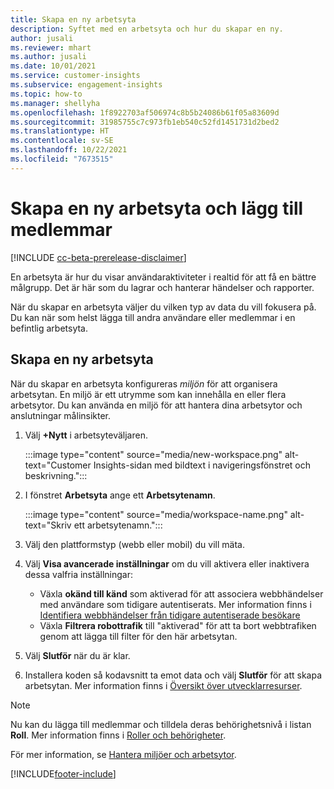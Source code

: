 ```yaml
---
title: Skapa en ny arbetsyta
description: Syftet med en arbetsyta och hur du skapar en ny.
author: jusali
ms.reviewer: mhart
ms.author: jusali
ms.date: 10/01/2021
ms.service: customer-insights
ms.subservice: engagement-insights
ms.topic: how-to
ms.manager: shellyha
ms.openlocfilehash: 1f8922703af506974c8b5b24086b61f05a83609d
ms.sourcegitcommit: 31985755c7c973fb1eb540c52fd1451731d2bed2
ms.translationtype: HT
ms.contentlocale: sv-SE
ms.lasthandoff: 10/22/2021
ms.locfileid: "7673515"
---
```

# <a name="create-a-new-workspace-and-add-members"></a>Skapa en ny arbetsyta och lägg till medlemmar

[!INCLUDE [cc-beta-prerelease-disclaimer](includes/cc-beta-prerelease-disclaimer.md)]

En arbetsyta är hur du visar användaraktiviteter i realtid för att få en bättre målgrupp. Det är här som du lagrar och hanterar händelser och rapporter.

När du skapar en arbetsyta väljer du vilken typ av data du vill fokusera på. Du kan när som helst lägga till andra användare eller medlemmar i en befintlig arbetsyta. 

## <a name="create-a-new-workspace"></a>Skapa en ny arbetsyta

När du skapar en arbetsyta konfigureras *miljön* för att organisera arbetsytan. En miljö är ett utrymme som kan innehålla en eller flera arbetsytor. Du kan använda en miljö för att hantera dina arbetsytor och anslutningar målinsikter.

1. Välj **+Nytt** i arbetsyteväljaren.

   :::image type="content" source="media/new-workspace.png" alt-text="Customer Insights-sidan med bildtext i navigeringsfönstret och beskrivning.":::

1. I fönstret **Arbetsyta** ange ett **Arbetsytenamn**.

   :::image type="content" source="media/workspace-name.png" alt-text="Skriv ett arbetsytenamn.":::

1. Välj den plattformstyp (webb eller mobil) du vill mäta.

1. Välj **Visa avancerade inställningar** om du vill aktivera eller inaktivera dessa valfria inställningar:

   - Växla **okänd till känd** som aktiverad för att associera webbhändelser med användare som tidigare autentiserats. Mer information finns i [Identifiera webbhändelser från tidigare autentiserade besökare](unknown-to-known.md)
   - Växla **Filtrera robottrafik** till "aktiverad" för att ta bort webbtrafiken genom att lägga till filter för den här arbetsytan. 

1. Välj **Slutför** när du är klar. 

1. Installera koden så kodavsnitt ta emot data och välj **Slutför** för att skapa arbetsytan. Mer information finns i [Översikt över utvecklarresurser](developer-resources.md).

> [!NOTE]
> Nu kan du lägga till medlemmar och tilldela deras behörighetsnivå i listan **Roll**. Mer information finns i [Roller och behörigheter](user-roles.md). 

För mer information, se [Hantera miljöer och arbetsytor](manage-environments-workspaces.md).


[!INCLUDE[footer-include](../includes/footer-banner.md)]
